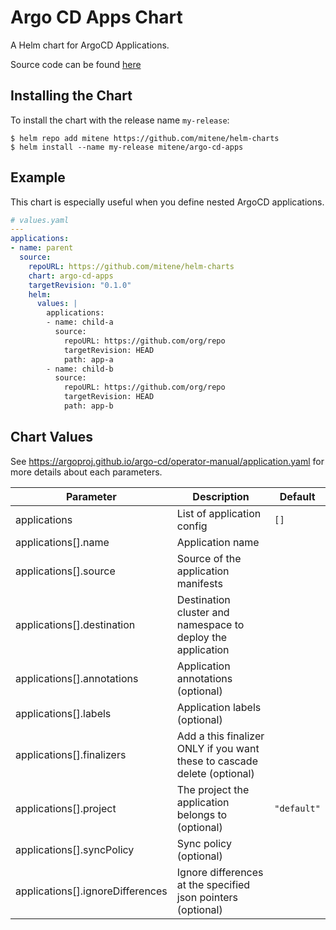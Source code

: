 Argo CD Apps Chart
======
A Helm chart for ArgoCD Applications.

Source code can be found [here](https://github.com/mitene/helm-charts/tree/master/charts/argo-cd-apps/)

## Installing the Chart

To install the chart with the release name `my-release`:

```console
$ helm repo add mitene https://github.com/mitene/helm-charts
$ helm install --name my-release mitene/argo-cd-apps
```

## Example

This chart is especially useful when you define nested ArgoCD applications.

```yaml
# values.yaml
---
applications:
- name: parent
  source:
    repoURL: https://github.com/mitene/helm-charts
    chart: argo-cd-apps
    targetRevision: "0.1.0"  
    helm:
      values: |
        applications:
        - name: child-a
          source:
            repoURL: https://github.com/org/repo
            targetRevision: HEAD
            path: app-a
        - name: child-b
          source:
            repoURL: https://github.com/org/repo
            targetRevision: HEAD
            path: app-b
```

## Chart Values

See https://argoproj.github.io/argo-cd/operator-manual/application.yaml for more details about each parameters.

| Parameter | Description | Default |
|-----|------|---------|
| applications | List of application config | `[]` |
| applications[].name | Application name | |
| applications[].source | Source of the application manifests | |
| applications[].destination | Destination cluster and namespace to deploy the application | |
| applications[].annotations | Application annotations (optional) | |
| applications[].labels | Application labels (optional) | |
| applications[].finalizers | Add a this finalizer ONLY if you want these to cascade delete (optional) | |
| applications[].project | The project the application belongs to (optional) | `"default"` |
| applications[].syncPolicy | Sync policy (optional) | |
| applications[].ignoreDifferences | Ignore differences at the specified json pointers (optional) | |
